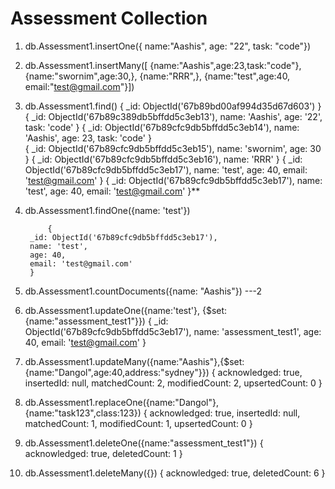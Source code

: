 <!-- Database Assessment -->
<!-- collection   Assessment1 -->
# Assessment Collection 

1. db.Assessment1.insertOne({
name:"Aashis",
age: "22",
task: "code"})

2. db.Assessment1.insertMany([
{name:"Aashis",age:23,task:"code"},
{name:"swornim",age:30,},
  {name:"RRR",},
  {name:"test",age:40, email:"test@gmail.com"}])
3. db.Assessment1.find()
            {
            _id: ObjectId('67b89bd00af994d35d67d603')
            }
            {
            _id: ObjectId('67b89c389db5bffdd5c3eb13'),
            name: 'Aashis',
            age: '22',
            task: 'code'
            }
            {
            _id: ObjectId('67b89cfc9db5bffdd5c3eb14'),
            name: 'Aashis',
            age: 23,
            task: 'code'
            }   
            {
            _id: ObjectId('67b89cfc9db5bffdd5c3eb15'),
            name: 'swornim',
            age: 30
            }
            {
            _id: ObjectId('67b89cfc9db5bffdd5c3eb16'),
            name: 'RRR'
            }
            {
            _id: ObjectId('67b89cfc9db5bffdd5c3eb17'),
            name: 'test',
            age: 40,
            email: 'test@gmail.com'
            }
            {
            _id: ObjectId('67b89cfc9db5bffdd5c3eb17'),
            name: 'test',
            age: 40,
            email: 'test@gmail.com'
            }**
4. db.Assessment1.findOne({name: 'test'})
 
            {
        _id: ObjectId('67b89cfc9db5bffdd5c3eb17'),
        name: 'test',
        age: 40,
        email: 'test@gmail.com'
        }
5. db.Assessment1.countDocuments({name: "Aashis"}) ---2
6. db.Assessment1.updateOne({name:'test'}, {$set: {name:"assessment_test1"}})
            {
            _id: ObjectId('67b89cfc9db5bffdd5c3eb17'),
            name: 'assessment_test1',
            age: 40,
            email: 'test@gmail.com'
            }

7. db.Assessment1.updateMany({name:"Aashis"},{$set:{name:"Dangol",age:40,address:"sydney"}})
        {
        acknowledged: true,
        insertedId: null,
        matchedCount: 2,
        modifiedCount: 2,
        upsertedCount: 0
        }
8. db.Assessment1.replaceOne({name:"Dangol"},{name:"task123",class:123})
        {
        acknowledged: true,
        insertedId: null,
        matchedCount: 1,
        modifiedCount: 1,
        upsertedCount: 0
        }
9. db.Assessment1.deleteOne({name:"assessment_test1"})
        {
        acknowledged: true,
        deletedCount: 1
        }
10. db.Assessment1.deleteMany({})
        {
        acknowledged: true,
        deletedCount: 6
        }
